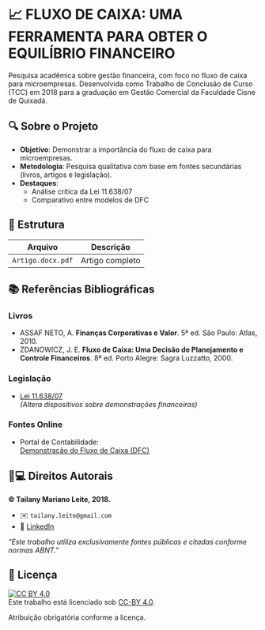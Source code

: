 # 📈 FLUXO DE CAIXA: UMA FERRAMENTA PARA OBTER O EQUILÍBRIO FINANCEIRO

Pesquisa acadêmica sobre gestão financeira, com foco no fluxo de caixa para microempresas. Desenvolvida como Trabalho de Conclusão de Curso (TCC) em 2018 para a graduação em Gestão Comercial da 
Faculdade Cisne de Quixadá.

## 🔍 Sobre o Projeto
- **Objetivo**: Demonstrar a importância do fluxo de caixa para microempresas.
- **Metodologia**: Pesquisa qualitativa com base em fontes secundárias (livros, artigos e legislação).
- **Destaques**:
  - Análise crítica da Lei 11.638/07
  - Comparativo entre modelos de DFC

## 📂 Estrutura
| Arquivo       | Descrição               |
|--------------|-------------------------|
| `Artigo.docx.pdf`    | Artigo completo        | 

## 📚 Referências Bibliográficas
### Livros
- ASSAF NETO, A. **Finanças Corporativas e Valor**. 5ª ed. São Paulo: Atlas, 2010.  
- ZDANOWICZ, J. E. **Fluxo de Caixa: Uma Decisão de Planejamento e Controle Financeiros**. 8ª ed. Porto Alegre: Sagra Luzzatto, 2000.  

### Legislação
- [Lei 11.638/07](http://www.planalto.gov.br/ccivil_03/_Ato2007-2010/2007/Lei/L11638.htm)  
  *(Altera dispositivos sobre demonstrações financeiras)*  

### Fontes Online
- Portal de Contabilidade:  
  [Demonstração do Fluxo de Caixa (DFC)](http://www.portaldecontabilidade.com.br/tematicas/ademonstracaodosfluxos.htm)  

## 👩💻 Direitos Autorais
**© Tailany Mariano Leite, 2018.**  
- ✉️ `tailany.leite@gmail.com`  
- 🔗 [LinkedIn](https://linkedin.com/in/tailany)
  
*"Este trabalho utiliza exclusivamente fontes públicas e citadas conforme normas ABNT."*

## 📜 Licença  
[![CC BY 4.0][cc-by-shield]][cc-by]  
Este trabalho está licenciado sob [CC-BY 4.0][cc-by].  

[cc-by]: https://creativecommons.org/licenses/by/4.0/  
[cc-by-shield]: https://img.shields.io/badge/License-CC%20BY%204.0-lightgrey.svg

Atribuição obrigatória conforme a licença.

